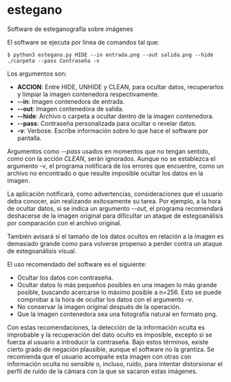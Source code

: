 # estegano
Software de esteganografía sobre imágenes

El software se ejecuta por línea de comandos tal que:
```
$ python3 estegano.py HIDE --in entrada.png --out salida.png --hide ./carpeta --pass Contraseña -v
```
Los argumentos son:
- **ACCION**: Entre HIDE, UNHIDE y CLEAN, para ocultar datos, recuperarlos y limpiar la imagen contenedora respectivamente.
- **--in**: Imagen contenedora de entrada.
- **--out**: Imagen contenedora de salida.
- **--hide**: Archivo o carpeta a ocultar dentro de la imagen contenedora.
- **--pass**: Contraseña personalizada para ocultar o revelar datos.
- **-v**: Verbose. Escribe información sobre lo que hace el software por pantalla.

Argumentos como *--pass* usados en momentos que no tengan sentido, como con la acción *CLEAN*, serán ignorados. Aunque no se establezca el argumento *-v*, el programa notificará de los errores que encuentre, como un archivo no encontrado o que resulte imposible ocultar los datos en la imagen.

La aplicación notificará, como advertencias, consideraciones que el usuario deba conocer, aún realizando exitosamente su tarea. Por ejemplo, a la hora de ocultar datos, si se indica un argumento *--out*, el programa recomendará deshacerse de la imagen original para dificultar un ataque de estegoanálisis por comparación con el archivo original.

También avisará si el tamaño de los datos ocultos en relación a la imagen es demasiado grande como para volverse propenso a perder contra un ataque de estegoanálisis visual.

El uso recomendado del software es el siguiente:
- Ocultar los datos con contraseña.
- Ocultar datos lo más pequeños posibles en una imagen lo más grande posible, buscando acercarse lo máximo posible a n=256. Esto se puede comprobar a la hora de ocultar los datos con el argumento *-v*.
- No conservar la imagen original después de la operación.
- Que la imagen contenedora sea una fotografía natural en formato png.

Con estas recomendaciones, la detección de la información oculta es improbable y la recuperación del dato oculto es imposible, excepto si se fuerza al usuario a introducir la contraseña. Bajo estos términos, existe cierto grado de negación plausible, aunque el software no la grantiza. Se recomienda que el usuario acompañe esta imagen con otras con información oculta no sensible o, incluso, ruído, para intentar distorsionar el perfil de ruído de la cámara con la que se sacaron estas imágenes.
